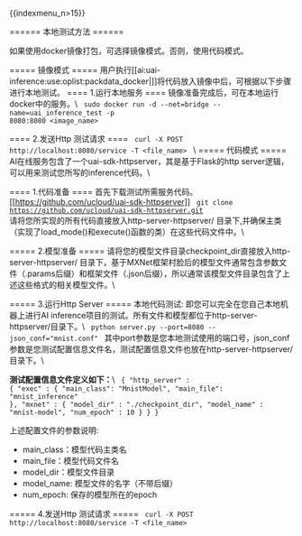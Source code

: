 {{indexmenu_n>15}}

====== 本地测试方法 ======

如果使用docker镜像打包，可选择镜像模式。否则，使用代码模式。

===== 镜像模式 =====
用户执行[[ai:uai-inference:use:oplist:packdata_docker|]]将代码放入镜像中后，可根据以下步骤进行本地测试。
==== 1.运行本地服务 ====
镜像准备完成后，可在本地运行docker中的服务。\\
<code>
sudo docker run -d --net=bridge --name=uai_inference_test -p 8080:8080 <image_name>
</code>

==== 2.发送Http 测试请求 ====
<code>
curl -X POST http://localhost:8080/service -T <file_name>
</code>
\\
===== 代码模式 =====
AI在线服务包含了一个uai-sdk-httpserver，其是基于Flask的http server逻辑，可以用来测试您所写的inference代码。\\

==== 1.代码准备 ====
首先下载测试所需服务代码。
[[https://github.com/ucloud/uai-sdk-httpserver]]
<code>
git clone https://github.com/ucloud/uai-sdk-httpserver.git
</code>
请将您所实现的所有代码直接放入http-server-httpserver/ 目录下,并确保主类（实现了load\_mode()和execute()函数的类）在这些代码文件中。\\

===== 2.模型准备 =====
请将您的模型文件目录checkpoint_dir直接放入http-server-httpserver/ 目录下，基于MXNet框架村脸后的模型文件通常包含参数文件（.params后缀）和框架文件（.json后缀），所以通常该模型文件目录包含了上述这些格式的相关模型文件。\\

===== 3.运行Http Server =====
本地代码测试: 即您可以完全在您自己本地机器上进行AI inference项目的测试。所有文件和模型都位于http-server-httpserver/目录下。\\
<code>
python server.py --port=8080 --json_conf="mnist.conf"
</code>
其中port参数是您本地测试使用的端口号，json_conf参数是您测试配置信息文件名，测试配置信息文件也放在http-server-httpserver/目录下。\\

**测试配置信息文件定义如下：**\\
<code>
{
    "http_server" : {
        "exec" : {
            "main_class": "MnistModel",
            "main_file": "mnist_inference"
        },
        "mxnet" : {
            "model_dir" : "./checkpoint_dir",
            "model_name" : "mnist-model",
            "num_epoch" : 10
        }
    }
}
</code>

上述配置文件的参数说明:
  * main\_class：模型代码主类名
  * main\_file：模型代码文件名
  * model\_dir：模型文件目录
  * model\_name: 模型文件的名字（不带后缀）
  * num\_epoch: 保存的模型所在的epoch

===== 4.发送Http 测试请求 =====
<code>
curl -X POST http://localhost:8080/service -T <file_name>
</code>